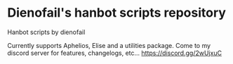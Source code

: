 # Dienofail's hanbot scripts repository
Hanbot scripts by dienofail

Currently supports Aphelios, Elise and a utilities package. Come to my discord server for features, changelogs, etc... https://discord.gg/2wUjxuC
